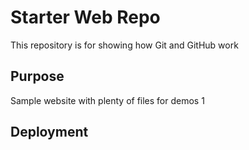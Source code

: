 # Starter Web Repo

This repository is for showing how Git and GitHub work

## Purpose

Sample website with plenty of files for demos 1

## Deployment
